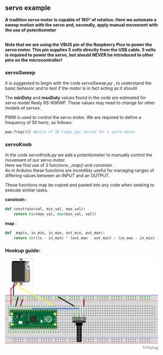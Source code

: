 ## servo example
**A tradition servo motor is capable of 180° of rotation. Here we automate a sweep motion with the servo and, secondly, apply manual movement with the use of potentiometer** <br />
<br />

**Note that we are using the VBUS pin of the Raspberry Pico to power the servo motor. This pin supplies 5 volts directly from the USB cable. 5 volts is required to power the servo, but should NEVER be introduced to other pins on the microcontroller!**

### servoSweep

It is suggested to begin with the code _servoSweep.py_ , to understand the basic behavior and to test if the motor is in fact acting as it should  <br />

The __minDuty__ and __maxDuty__ values found in the code are estimated for servo model Reely RS-606WP. These values may need to change for other models of servos. <br />

PWM is used to control the servo motor. We are required to define a frequency of 50 hertz, as follows:

```python
pwm.freq(50) #pulse of 50 times per second for a servo motor
```

### servoKnob

In the code _servoKnob.py_ we add a potentiometer to manually control the movement of our servo motor. <br />
Here we find use of 2 functions *_map()* and *constrain* . <br />
As in Arduino these functions are incredibly useful for managing ranges of differing values between an INPUT and an OUTPUT. <br />

These functions may be copied and pasted into any code when seeking to execute similar tasks. <br />

__constrain__ :

```python
def constrain(val, min_val, max_val):
    return min(max_val, max(min_val, val))
```

__map__ :

```python
def _map(x, in_min, in_max, out_min, out_max):
    return int((x - in_min) * (out_max - out_min) / (in_max - in_min) + out_min)
```

### Hookup guide:

![schematic](servoKnob.png)

